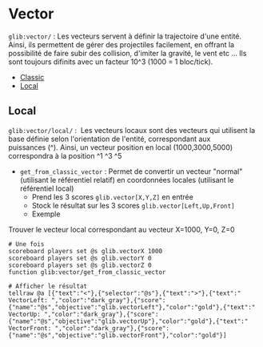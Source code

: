# **Vector**

`glib:vector/` : Les vecteurs servent à définir la trajectoire d'une entité. Ainsi, ils permettent de gérer des projectiles facilement, en offrant la possibilité de faire subir des collision, d'imiter la gravité, le vent etc ... Ils sont toujours difinits avec un facteur 10^3 (1000 = 1 bloc/tick).

* [Classic](Classic.md)
* [Local](Local.md)

## **Local**

`glib:vector/local/` :  Les vecteurs locaux sont des vecteurs qui utilisent la base définie selon l'orientation de l'entité, correspondant aux puissances (^). Ainsi, un vecteur position en local (1000,3000,5000) correspondra à la position ^1 ^3 ^5

* `get_from_classic_vector` : Permet de convertir un vecteur "normal" (utilisant le référentiel relatif) en coordonnées locales (utilisant le référentiel local)
  * Prend les 3 scores `glib.vector[X,Y,Z]` en entrée
  * Stock le résultat sur les 3 scores `glib.vector[Left,Up,Front]`
  * Exemple

Trouver le vecteur local correspondant au vecteur X=1000, Y=0, Z=0

```
# Une fois
scoreboard players set @s glib.vectorX 1000
scoreboard players set @s glib.vectorY 0
scoreboard players set @s glib.vectorZ 0
function glib:vector/get_from_classic_vector

# Afficher le résultat
tellraw @a [{"text":"<"},{"selector":"@s"},{"text":">"},{"text":" VectorLeft: ","color":"dark_gray"},{"score":{"name":"@s","objective":"glib.vectorLeft"},"color":"gold"},{"text":" VectorUp: ","color":"dark_gray"},{"score":{"name":"@s","objective":"glib.vectorUp"},"color":"gold"},{"text":" VectorFront: ","color":"dark_gray"},{"score":{"name":"@s","objective":"glib.vectorFront"},"color":"gold"}]
```